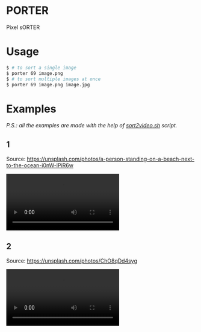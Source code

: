 # PORTER
Pixel sORTER

# Usage
```sh
$ # to sort a single image
$ porter 69 image.png
$ # to sort multiple images at once
$ porter 69 image.png image.jpg
```

# Examples
_P.S.: all the examples are made with the help of [sort2video.sh](./sort2video.sh) script._

## 1
Source: https://unsplash.com/photos/a-person-standing-on-a-beach-next-to-the-ocean-i0nW-lPiR6w

![](./beach.mp4)

## 2
Source: https://unsplash.com/photos/ChO8qDd4syg

![](./evening.mp4)
